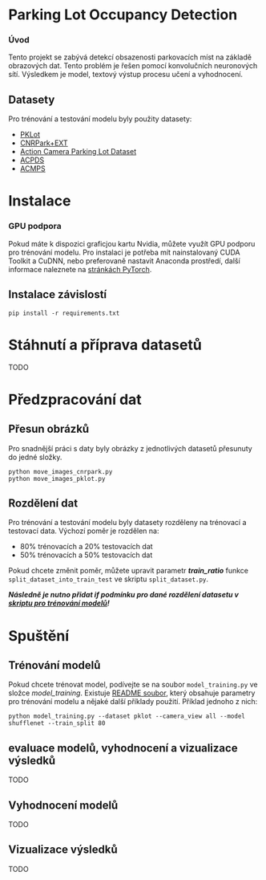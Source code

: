 # Parking Lot Occupancy Detection

### Úvod

Tento projekt se zabývá detekcí obsazenosti parkovacích míst na základě obrazových dat. Tento problém je řešen pomocí
konvolučních neuronových sítí. Výsledkem je model, textový výstup procesu učení a vyhodnocení.

## Datasety

Pro trénování a testování modelu byly použity datasety:

- [PKLot](https://web.inf.ufpr.br/vri/databases/parking-lot-database/)
- [CNRPark+EXT](http://cnrpark.it/)
- [Action Camera Parking Lot Dataset](https://github.com/martin-marek/parking-space-occupancy)
- [ACPDS](https://github.com/Eighonet/parking-research)
- [ACMPS](https://github.com/Eighonet/parking-research)

# Instalace

### GPU podpora

Pokud máte k dispozici graficjou kartu Nvidia, můžete využít GPU podporu pro trénování modelu.
Pro instalaci je potřeba mít nainstalovaný CUDA Toolkit a CuDNN, nebo preferovaně nastavit Anaconda prostředí,
další informace naleznete na [stránkách PyTorch](https://pytorch.org/get-started/locally/).

## Instalace závislostí

```
pip install -r requirements.txt
```

# Stáhnutí a příprava datasetů

TODO

# Předzpracování dat

## Přesun obrázků

Pro snadnější práci s daty byly obrázky z jednotlivých datasetů přesunuty do jedné složky.

```
python move_images_cnrpark.py
python move_images_pklot.py
```

## Rozdělení dat

Pro trénování a testování modelu byly datasety rozděleny na trénovací a testovací data. Výchozí poměr je rozdělen na:

- 80% trénovacích a 20% testovacích dat
- 50% trénovacích a 50% testovacích dat

Pokud chcete změnit poměr, můžete upravit parametr **_train_ratio_** funkce `split_dataset_into_train_test`
ve skriptu `split_dataset.py`.

_**Následně je nutno přidat if podmínku pro dané rozdělení datasetu v
[skriptu pro trénování modelů](model_training/model_training.py)!**_

# Spuštění

## Trénování modelů

Pokud chcete trénovat model, podívejte se na soubor `model_training.py` ve složce *model_training*.
Existuje [README soubor](model_training/README.md), který obsahuje parametry pro trénování modelu a nějaké
další příklady použití. Příklad jednoho z nich:

```
python model_training.py --dataset pklot --camera_view all --model shufflenet --train_split 80
```

## evaluace modelů, vyhodnocení a vizualizace výsledků

TODO

## Vyhodnocení modelů

TODO

## Vizualizace výsledků

TODO